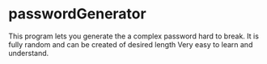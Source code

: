 # passwordGenerator
 This program lets you generate the a complex password hard to break. It is fully random and can be created of desired length Very easy to learn and understand. 

